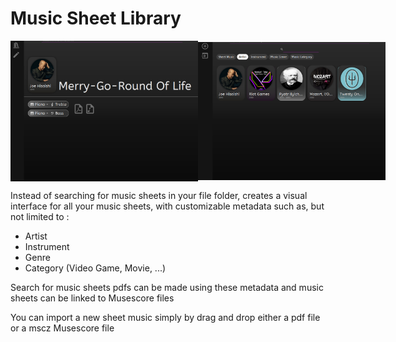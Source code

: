 # Music Sheet Library

<div style="display: flex; flex-direction: row; justify-content: space-evenly; align-items: center;">
    <img src="./Documentation/MusicSheetTabScreenshot.png" width=300 alt="Music Sheet Page Screenshot">
    <img src="./Documentation/ArtistTabScreenshot.png" width=300 alt="Artist Tab Screenshot">
</div>

Instead of searching for music sheets in your file folder, creates a visual interface for all your music sheets, with customizable metadata such as, but not limited to :

- Artist
- Instrument
- Genre
- Category (Video Game, Movie, ...)

Search for music sheets pdfs can be made using these metadata and music sheets can be linked to Musescore files

You can import a new sheet music simply by drag and drop either a pdf file or a mscz Musescore file

